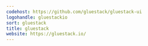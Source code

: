 ```yaml
---
codehost: https://github.com/gluestack/gluestack-ui
logohandle: gluestackio
sort: gluestack
title: gluestack
website: https://gluestack.io/
---
```

